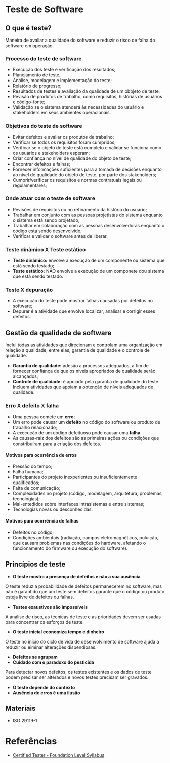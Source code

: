 # Teste de Software

## O que é teste?
Maneira de avaliar a qualidade do software e reduzir o risco de falha do software em operação.

### Processo do teste de software
- Execução dos teste e verificação dos resultados;
- Planejamento de teste;
- Análise, modelagem e implementação do teste;
- Relatório de progresso;
- Resultados de testes e avaliação da qualidade de um obbjeto de teste;
- Revisão de produtos de trabalho, como requisitos, histórias de usuários e código-fonte;
- Validação se o sistema atenderá às necessidades do usuário e stakeholders em seus ambientes operacionais.

### Objetivos do teste de software
- Evitar defeitos e avaliar os produtos de trabalho;
- Verificar se todos os requisitos foram cumpridos;
- Verificar se o objeto de teste está completo e validar se funciona como os usuários e stakeholders esperam;
- Criar confiança no nível de qualidade do objeto de teste;
- Encontrar defeitos e falhas;
- Fornecer informações suficientes para a tomada de decisões enquanto ao nível de qualidade do objeto de teste, por parte dos stakeholders;
- Cumprir/verificar os requisitos e normas contratuais legais ou regulamentares;

### Onde atuar com o teste de software
- Revisões de requisitos ou no refinamento da história do usuário;
- Trabalhar em conjunto com as pessoas projetistas do sistema enquanto o sistema está sendo projetado;
- Trabalhar em colaboração com as pessoas desenvolvedoras enquanto o código está sendo desenvolvido;
- Verificar e validar o software antes de liberar.

### Teste dinâmico X Teste estático
- **Teste dinâmico:** envolve a execução de um componente ou sistema que está sendo testado;
- **Teste estático:** NÂO envolve a execução de um componete dou sistema que está sendo testado.

### Teste X depuração
- A execução do teste pode mostrar falhas causadas por defeitos no software;
- Depurar é a atividade que envolve localizar, analisar e corrigir esses defeitos.

## Gestão da qualidade de software
Inclui todas as atividades que direcionam e controlam uma organização em relação à qualidade, entre elas, garantia de qualidade e o controle de qualidade.

- **Garantia de qualidade:** adesão a processos adequados, a fim de fornecer confiança de que os níveis apropriados de qualidade serão alcançados;
- **Controle de qualidade:** é apoiado pela garantia de qualidade do teste. Incluem atividades que apoiam a obtenção de níveis adequados de qualidade.

### Erro X defeito X falha
- Uma pessoa comete um **erro**;
- Um erro pode causar um **defeito** no código do software ou produto de trabalho relacionado;
- A execução de um código defeituoso pode causar uma **falha**.
- As causas-raiz dos defeitos são as primeiras ações ou condições que constribuíram para a criação dos defeitos.

#### Motivos para ocorrência de erros
- Pressão do tempo;
- Falha humana;
- Participantes do projeto inexperientes ou insuficientemente qualificados;
- Falta de comunicação;
- Complexidades no projeto (código, modelagem, arquitetura, problemas, tecnologias);
- Mal-entedidos sobre interfaces intrasistemas e entre sistemas;
- Tecnologias novas ou desconhecidas.

#### Motivos para ocorrência de falhas
- Defeitos no código;
- Condições ambientais (radiação, campos eletromagnéticos, poluição, que causam problemas nas condições do hardware, afetando o funcionamento do firmware ou execução do software).

## Princípios de teste
- **O teste mostra a presença de defeitos e não a sua ausência**

O teste reduz a probabilidade de defeitos permanecerem no software, mas não é garantido que um teste sem defeitos garante que o código ou produto esteja livre de defeitos ou falhas.
- **Testes exaustivos são impossíveis**

A análise de risco, as técnicas de teste e as prioridades devem ser usadas para concentrar os esforços de teste.
- **O teste inicial economiza tempo e dinheiro**

O teste no início do ciclo de vida de desenvolvimento de software ajuda a reduzir ou eiminar alterações dispendiosas.
- **Defeitos se agrupam**
- **Cuidado com o paradoxo do pesticida**

Para detectar novos defeitos, os testes existentes e os dados de teste podem precisar ser alterados e novos testes precisam ser gravados.
- **O teste depende do contexto**
- **Ausência de erros é uma ilusão**

## Materiais
- ISO 29119-1

# Referências
- [Certified Tester - Foundation Level Syllabus](https://www.bstqb.org.br/uploads/syllabus/syllabus_ctfl_2018br.pdf)
